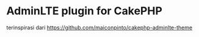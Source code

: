 # AdminLTE plugin for CakePHP
terinspirasi dari https://github.com/maiconpinto/cakephp-adminlte-theme

```
